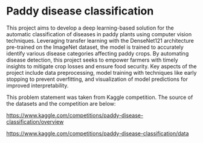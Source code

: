 # Paddy disease classification
This project aims to develop a deep learning-based solution for the automatic classification of diseases in paddy plants using computer vision techniques. Leveraging transfer learning with the DenseNet121 architecture pre-trained on the ImageNet dataset, the model is trained to accurately identify various disease categories affecting paddy crops. By automating disease detection, this project seeks to empower farmers with timely insights to mitigate crop losses and ensure food security. Key aspects of the project include data preprocessing, model training with techniques like early stopping to prevent overfitting, and visualization of model predictions for improved interpretability.

This problem statement was taken from Kaggle competition. The source of the datasets and the competition are below:

https://www.kaggle.com/competitions/paddy-disease-classification/overview

https://www.kaggle.com/competitions/paddy-disease-classification/data
